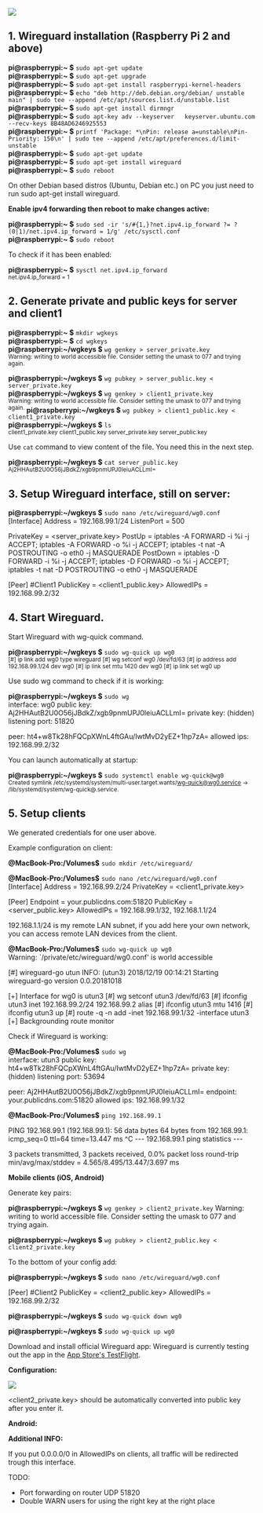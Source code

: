 
![](https://lh5.googleusercontent.com/o7TqWF6oMhFjabUwG0Z4eu0zpQVcfdE_17pOfh_r-E5DUMlFOSd4M2UnPtyVfEgXrq5ZpolauPsH0c-eS04zOvmC1oGBXBfI2BZWQCWqArVlZscg-_pyg8scj8BEDNe2ZOgKW_75)


## 1. Wireguard installation (Raspberry Pi 2 and above)

**pi@raspberrypi:~ $**  `sudo apt-get update`  
**pi@raspberrypi:~ $**  `sudo apt-get upgrade`  
**pi@raspberrypi:~ $**  `sudo apt-get install raspberrypi-kernel-headers`  
**pi@raspberrypi:~ $**  `echo "deb http://deb.debian.org/debian/ unstable main" | sudo tee --append /etc/apt/sources.list.d/unstable.list`  
**pi@raspberrypi:~ $**  `sudo apt-get install dirmngr`  
**pi@raspberrypi:~ $**  `sudo apt-key adv --keyserver   keyserver.ubuntu.com --recv-keys 8B48AD6246925553`  
**pi@raspberrypi:~ $**  `printf 'Package: *\nPin: release a=unstable\nPin-Priority: 150\n' | sudo tee --append /etc/apt/preferences.d/limit-unstable`  
**pi@raspberrypi:~ $** `sudo apt-get update`  
**pi@raspberrypi:~ $**  `sudo apt-get install wireguard`  
**pi@raspberrypi:~ $**  `sudo reboot`  

On other Debian based distros (Ubuntu, Debian etc.) on PC you just need to run sudo apt-get install wireguard.

**Enable ipv4 forwarding then reboot to make changes active:**

**pi@raspberrypi:~ $**  `sudo sed -ir 's/#{1,}?net.ipv4.ip_forward ?= ?(0|1)/net.ipv4.ip_forward = 1/g' /etc/sysctl.conf`  
**pi@raspberrypi:~ $** `sudo reboot`  

To check if it has been enabled:

**pi@raspberrypi:~ $**  `sysctl net.ipv4.ip_forward`  
<sup>net.ipv4.ip_forward = 1</sup>

  

## 2. Generate private and public keys for server and client1

  

**pi@raspberrypi:~ $**  `mkdir wgkeys`  
**pi@raspberrypi:~ $** `cd wgkeys`  
**pi@raspberrypi:~/wgkeys $** `wg genkey > server_private.key`    
<sup>Warning: writing to world accessible file.
Consider setting the umask to 077 and trying again.</sup>

**pi@raspberrypi:~/wgkeys $**  `wg pubkey > server_public.key < server_private.key`  
**pi@raspberrypi:~/wgkeys $**  `wg genkey > client1_private.key`  
<sup>Warning: writing to world accessible file.
Consider setting the umask to 077 and trying again.</sup>
**pi@raspberrypi:~/wgkeys $** `wg pubkey > client1_public.key < client1_private.key`  
**pi@raspberrypi:~/wgkeys $**  `ls`  
<sup>client1_private.key client1_public.key server_private.key server_public.key</sup>

Use `cat` command  to view content of the file. You need this in the next step.

**pi@raspberrypi:~/wgkeys $**  `cat server_public.key`  
<sup>Aj2HHAutB2U0O56jJBdkZ/xgb9pnmUPJ0IeiuACLLmI=</sup>

## 3. Setup Wireguard interface, still on server:

**pi@raspberrypi:~/wgkeys $**  `sudo nano /etc/wireguard/wg0.conf`    
[Interface]
Address = 192.168.99.1/24
ListenPort = 500

PrivateKey = <server_private.key>
PostUp = iptables -A FORWARD -i %i -j ACCEPT; iptables -A FORWARD -o %i -j ACCEPT; iptables -t nat -A POSTROUTING -o eth0 -j MASQUERADE
PostDown = iptables -D FORWARD -i %i -j ACCEPT; iptables -D FORWARD -o %i -j ACCEPT; iptables -t nat -D POSTROUTING -o eth0 -j MASQUERADE

[Peer]
#Client1
PublicKey = <client1_public.key>
AllowedIPs = 192.168.99.2/32


## 4. Start Wireguard.

Start Wireguard with wg-quick command.

**pi@raspberrypi:~/wgkeys $** `sudo wg-quick up wg0`  
<sup>[#] ip link add wg0 type wireguard
[#] wg setconf wg0 /dev/fd/63
[#] ip address add 192.168.99.1/24 dev wg0
[#] ip link set mtu 1420 dev wg0
[#] ip link set wg0 up</sup>

Use sudo wg command to check if it is working:

**pi@raspberrypi:~/wgkeys $**  `sudo wg`  
interface: wg0
public key: Aj2HHAutB2U0O56jJBdkZ/xgb9pnmUPJ0IeiuACLLmI=
private key: (hidden)
listening port: 51820

peer: ht4+w8Tk28hFQCpXWnL4ftGAu/IwtMvD2yEZ+1hp7zA=
allowed ips: 192.168.99.2/32

You can launch automatically at startup:

**pi@raspberrypi:~/wgkeys $** `sudo systemctl enable wg-quick@wg0`  
<sup>Created symlink /etc/systemd/system/multi-user.target.wants/wg-quick@wg0.service → /lib/systemd/system/wg-quick@.service.</sup>

## 5. Setup clients

We generated credentials for one user above.

Example configuration on client:

**@MacBook-Pro:/Volumes$** `sudo mkdir /etc/wireguard/`  

**@MacBook-Pro:/Volumes$**  `sudo nano /etc/wireguard/wg0.conf`  
[Interface]
Address = 192.168.99.2/24
PrivateKey = <client1_private.key>

[Peer]
Endpoint = your.publicdns.com:51820
PublicKey = <server_public.key>
AllowedIPs = 192.168.99.1/32, 192.168.1.1/24


192.168.1.1/24 is my remote LAN subnet, if you add here your own network, you can access remote LAN devices from the client.

**@MacBook-Pro:/Volumes$** `sudo wg-quick up wg0`  
Warning: `/private/etc/wireguard/wg0.conf' is world accessible

[#] wireguard-go utun
INFO: (utun3) 2018/12/19 00:14:21 Starting wireguard-go version 0.0.20181018

[+] Interface for wg0 is utun3
[#] wg setconf utun3 /dev/fd/63
[#] ifconfig utun3 inet 192.168.99.2/24 192.168.99.2 alias
[#] ifconfig utun3 mtu 1416
[#] ifconfig utun3 up
[#] route -q -n add -inet 192.168.99.1/32 -interface utun3
[+] Backgrounding route monitor

Check if Wireguard is working:

**@MacBook-Pro:/Volumes$** `sudo wg`  
interface: utun3
public key: ht4+w8Tk28hFQCpXWnL4ftGAu/IwtMvD2yEZ+1hp7zA=
private key: (hidden)
listening port: 53694

peer: Aj2HHAutB2U0O56jJBdkZ/xgb9pnmUPJ0IeiuACLLmI=
endpoint: your.publicdns.com:51820
allowed ips: 192.168.99.1/32

**@MacBook-Pro:/Volumes$**  `ping 192.168.99.1`

PING 192.168.99.1 (192.168.99.1): 56 data bytes
64 bytes from 192.168.99.1: icmp_seq=0 ttl=64 time=13.447 ms
^C
--- 192.168.99.1 ping statistics ---

3 packets transmitted, 3 packets received, 0.0% packet loss
round-trip min/avg/max/stddev = 4.565/8.495/13.447/3.697 ms


**Mobile clients (iOS, Android)**

Generate key pairs:

**pi@raspberrypi:~/wgkeys $** `wg genkey > client2_private.key`
Warning: writing to world accessible file.
Consider setting the umask to 077 and trying again.

**pi@raspberrypi:~/wgkeys $**  `wg pubkey > client2_public.key < client2_private.key`

To the bottom of your config add:

**pi@raspberrypi:~/wgkeys $**  `sudo nano /etc/wireguard/wg0.conf`

[Peer]
#Client2
PublicKey = <client2_public.key>
AllowedIPs = 192.168.99.2/32

**pi@raspberrypi:~/wgkeys $** `sudo wg-quick down wg0`

**pi@raspberrypi:~/wgkeys $** `sudo wg-quick up wg0`


Download and install official Wireguard app: Wireguard is currently testing out the app in the [App Store's TestFlight](https://testflight.apple.com/join/63I19SDT).

**Configuration:**

  

![](https://lh6.googleusercontent.com/x_TfFpJhLmxfaE7OddR47b8wJhFQz8WyCpmVB78gTH0mvXeNi9PVrXRmwRN2GkoS-sEPoHrmFsXhPFOOP9b15-tSDyXKCpOhqk16A-5CmEp1piy1b6DgpTaI9yu6cZOCTtyPle4l)

<client2_private.key> should be automatically converted into public key after you enter it.

**Android:**

  

**Additional INFO:**

If you put 0.0.0.0/0 in AllowedIPs on clients, all traffic will be redirected trough this interface.

  

TODO:

-   Port forwarding on router UDP 51820    
-   Double WARN users for using the right key at the right place
